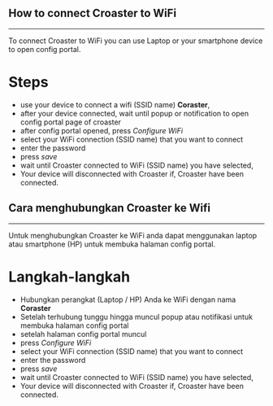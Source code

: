 ## How to connect Croaster to WiFi

___

To connect Croaster to WiFi you can use Laptop or your smartphone device to open config portal.

# Steps
* use your device to connect a wifi (SSID name) **Coraster**, 
* after your device connected, wait until popup or notification to open config portal page of croaster
* after config portal opened, press *Configure WiFi* 
* select your WiFi connection (SSID name) that you want to connect
* enter the password
* press *save*
* wait until Croaster connected to WiFi (SSID name) you have selected, 
* Your device will disconnected with Croaster if, Croaster have been connected.

## Cara menghubungkan Croaster ke Wifi

___

Untuk menghubungkan Croaster ke WiFi anda dapat menggunakan laptop atau smartphone (HP) untuk membuka halaman config portal.

# Langkah-langkah
* Hubungkan perangkat (Laptop / HP) Anda ke WiFi dengan nama **Coraster**
* Setelah terhubung tunggu hingga muncul popup atau notifikasi untuk membuka halaman config portal
* setelah halaman config portal muncul 
* press *Configure WiFi* 
* select your WiFi connection (SSID name) that you want to connect
* enter the password
* press *save*
* wait until Croaster connected to WiFi (SSID name) you have selected, 
* Your device will disconnected with Croaster if, Croaster have been connected.
